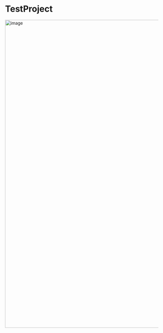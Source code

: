 # TestProject

<img width="1853" height="1012" alt="image" src="https://github.com/user-attachments/assets/a912130e-dd2d-455f-820c-c0a2a3e2e4d7" />
